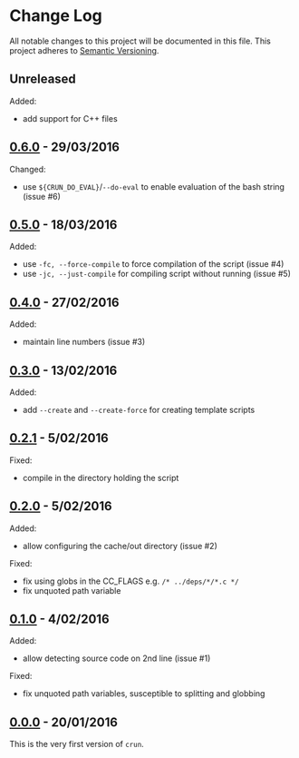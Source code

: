 # Change Log

All notable changes to this project will be documented in this file.
This project adheres to [Semantic Versioning](http://semver.org/).


## Unreleased

Added:

* add support for C++ files


## [0.6.0][0.6.0] - 29/03/2016

Changed:

* use `${CRUN_DO_EVAL}`/`--do-eval` to enable evaluation of the bash string (issue #6)


## [0.5.0][0.5.0] - 18/03/2016

Added:

* use `-fc, --force-compile` to force compilation of the script (issue #4)
* use `-jc, --just-compile` for compiling script without running (issue #5)


## [0.4.0][0.4.0] - 27/02/2016

Added:

* maintain line numbers (issue #3)


## [0.3.0][0.3.0] - 13/02/2016

Added:

* add `--create` and `--create-force` for creating template scripts


## [0.2.1][0.2.1] - 5/02/2016

Fixed:

* compile in the directory holding the script


## [0.2.0][0.2.0] - 5/02/2016

Added:

* allow configuring the cache/out directory (issue #2)

Fixed:

* fix using globs in the CC_FLAGS e.g. `/* ../deps/*/*.c */`
* fix unquoted path variable


## [0.1.0][0.1.0] - 4/02/2016

Added:

* allow detecting source code on 2nd line (issue #1)

Fixed:

* fix unquoted path variables, susceptible to splitting and globbing


## [0.0.0][0.0.0] - 20/01/2016

This is the very first version of `crun`.


<!-- Release links are placed here for easier updating -->
[0.0.0]:https://github.com/GochoMugo/crun/releases/tag/v0.0.0
[0.1.0]:https://github.com/GochoMugo/crun/releases/tag/v0.1.0
[0.2.0]:https://github.com/GochoMugo/crun/releases/tag/v0.2.0
[0.2.1]:https://github.com/GochoMugo/crun/releases/tag/v0.2.1
[0.3.0]:https://github.com/GochoMugo/crun/releases/tag/v0.3.0
[0.4.0]:https://github.com/GochoMugo/crun/releases/tag/v0.4.0
[0.5.0]:https://github.com/GochoMugo/crun/releases/tag/v0.5.0
[0.6.0]:https://github.com/GochoMugo/crun/releases/tag/v0.6.0
